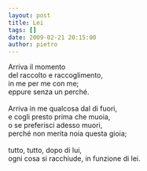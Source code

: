 ```yaml
---
layout: post
title: Lei
tags: []
date: 2009-02-21 20:15:00
author: pietro
---
```

Arriva il momento<br/>del raccolto e raccoglimento,<br/>in me per me con me;<br/>eppure senza un perché.<br/><br/>Arriva in me qualcosa dal di fuori,<br/>e cogli presto prima che muoia,<br/>o se preferisci adesso muori,<br/>perché non merita noia questa gioia;<br/><br/>tutto, tutto, dopo di lui,<br/>ogni cosa si racchiude, in funzione di lei.
